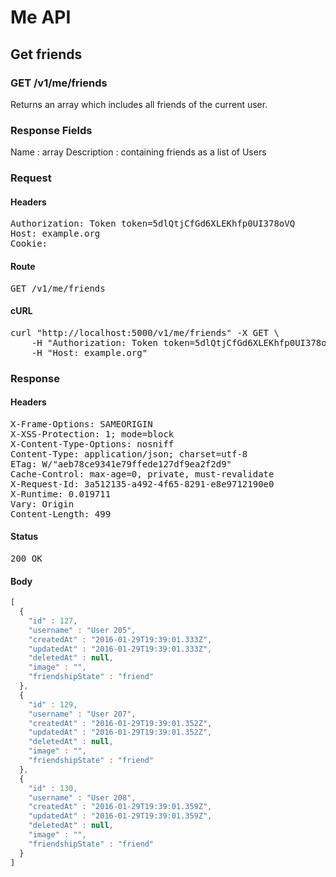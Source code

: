 # Me API

## Get friends

### GET /v1/me/friends

Returns an array which includes all friends of the current user.

### Response Fields

Name : array
Description : containing friends as a list of Users

### Request

#### Headers

<pre>Authorization: Token token=5dlQtjCfGd6XLEKhfp0UI378oVQ
Host: example.org
Cookie: </pre>

#### Route

<pre>GET /v1/me/friends</pre>

#### cURL

<pre class="request">curl &quot;http://localhost:5000/v1/me/friends&quot; -X GET \
	-H &quot;Authorization: Token token=5dlQtjCfGd6XLEKhfp0UI378oVQ&quot; \
	-H &quot;Host: example.org&quot;</pre>

### Response

#### Headers

<pre>X-Frame-Options: SAMEORIGIN
X-XSS-Protection: 1; mode=block
X-Content-Type-Options: nosniff
Content-Type: application/json; charset=utf-8
ETag: W/&quot;aeb78ce9341e79ffede127df9ea2f2d9&quot;
Cache-Control: max-age=0, private, must-revalidate
X-Request-Id: 3a512135-a492-4f65-8291-e8e9712190e0
X-Runtime: 0.019711
Vary: Origin
Content-Length: 499</pre>

#### Status

<pre>200 OK</pre>

#### Body

```javascript
[
  {
    "id" : 127,
    "username" : "User 205",
    "createdAt" : "2016-01-29T19:39:01.333Z",
    "updatedAt" : "2016-01-29T19:39:01.333Z",
    "deletedAt" : null,
    "image" : "",
    "friendshipState" : "friend"
  },
  {
    "id" : 129,
    "username" : "User 207",
    "createdAt" : "2016-01-29T19:39:01.352Z",
    "updatedAt" : "2016-01-29T19:39:01.352Z",
    "deletedAt" : null,
    "image" : "",
    "friendshipState" : "friend"
  },
  {
    "id" : 130,
    "username" : "User 208",
    "createdAt" : "2016-01-29T19:39:01.359Z",
    "updatedAt" : "2016-01-29T19:39:01.359Z",
    "deletedAt" : null,
    "image" : "",
    "friendshipState" : "friend"
  }
]
```
